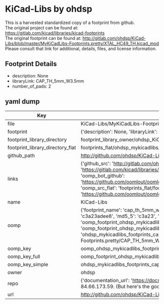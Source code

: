 # KiCad-Libs by ohdsp  
This is a harvested standardized copy of a footprint from github.  
The original project can be found at:  
https://gitlab.com/kicad/libraries/kicad-footprints  
The original footprint can be found at:
http://gitlab.com/ohdsp/KiCad-Libs/blob/master/MyKiCadLibs-Footprints.pretty/XTAL_HC49_TH.kicad_mod
Please consult that link for additional, details, files, and license information.  
## Footprint Details
* description: None  
* libraryLink: CAP_TH_5mm_W3.5mm  
* number_of_pads: 2  
## yaml dump  
| Key | Value |  
| --- | --- |  
| file | KiCad-Libs/MyKiCadLibs-Footprints.pretty/CAP_TH_5mm_W3.5mm.kicad_mod |  
| footprint | {'description': None, 'libraryLink': 'CAP_TH_5mm_W3.5mm', 'number_of_pads': 2} |  
| footprint_library_directory | footprint_library_owner/ohdsp_KiCad-Libs |  
| footprint_library_directory_flat | footprints_flat/ohdsp_mykicadlibs_footprints_cap_th_5mm_w3_5mm/working |  
| github_path | http://github.com/ohdsp/KiCad-Libs/blob/master/MyKiCadLibs-Footprints.pretty/CAP_TH_5mm_W3.5mm.kicad_mod |  
| links | {'github_src': 'http://gitlab.com/ohdsp/KiCad-Libs/blob/master/MyKiCadLibs-Footprints.pretty/XTAL_HC49_TH.kicad_mod', 'github_src_repo': 'https://gitlab.com/kicad/libraries/kicad-footprints', 'oomp_bot': 'footprints/ohdsp_mykicadlibs_footprints_cap_th_5mm_w3_5mm/working', 'oomp_bot_github': 'https://github.com/oomlout/oomlout_oomp_footprint_bot/tree/main/footprints/ohdsp_mykicadlibs_footprints_cap_th_5mm_w3_5mm/working', 'oomp_src_flat': 'footprints_flat/footprints_flat/ohdsp_mykicadlibs_footprints_cap_th_5mm_w3_5mm/working', 'oomp_src_flat_github': 'https://github.com/oomlout/oomlout_oomp_footprint_src/tree/main/footprints_flat/ohdsp_mykicadlibs_footprints_cap_th_5mm_w3_5mm/working'} |  
| name | KiCad-Libs |  
| oomp | {'footprint_name': 'cap_th_5mm_w3_5mm', 'library_name': 'mykicadlibs_footprints', 'md5': 'c3a23adee81da088399e56467af24d22', 'md5_10': 'c3a23adee8', 'md5_5': 'c3a23', 'md5_6': 'c3a23a', 'oomp_key': 'oomp_ohdsp_mykicadlibs_footprints_cap_th_5mm_w3_5mm', 'oomp_key_extra': 'oomp_footprint_ohdsp_mykicadlibs_footprints_cap_th_5mm_w3_5mm', 'oomp_key_full': 'oomp_footprint_ohdsp_mykicadlibs_footprints_cap_th_5mm_w3_5mm_c3a23a', 'oomp_key_simple': 'ohdsp_mykicadlibs_footprints_cap_th_5mm_w3_5mm', 'original_filename': 'KiCad-Libs/MyKiCadLibs-Footprints.pretty/CAP_TH_5mm_W3.5mm.kicad_mod', 'owner_name': 'ohdsp'} |  
| oomp_key | oomp_ohdsp_mykicadlibs_footprints_cap_th_5mm_w3_5mm |  
| oomp_key_full | oomp_footprint_ohdsp_mykicadlibs_footprints_cap_th_5mm_w3_5mm |  
| oomp_key_simple | ohdsp_mykicadlibs_footprints_cap_th_5mm_w3_5mm |  
| owner | ohdsp |  
| repo | {'documentation_url': 'https://docs.github.com/rest/overview/resources-in-the-rest-api#rate-limiting', 'message': "API rate limit exceeded for 84.66.173.59. (But here's the good news: Authenticated requests get a higher rate limit. Check out the documentation for more details.)"} |  
| url | http://github.com/ohdsp/KiCad-Libs |  

